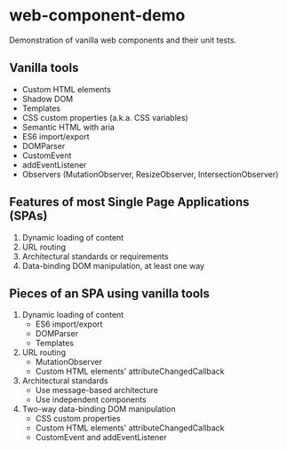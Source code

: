 # web-component-demo
Demonstration of vanilla web components and their unit tests.

## Vanilla tools
- Custom HTML elements
- Shadow DOM
- Templates
- CSS custom properties (a.k.a. CSS variables)
- Semantic HTML with aria
- ES6 import/export
- DOMParser
- CustomEvent
- addEventListener
- Observers (MutationObserver, ResizeObserver, IntersectionObserver)

## Features of most Single Page Applications (SPAs)
1. Dynamic loading of content
2. URL routing
3. Architectural standards or requirements
4. Data-binding DOM manipulation, at least one way

## Pieces of an SPA using vanilla tools
1. Dynamic loading of content
   - ES6 import/export
   - DOMParser
   - Templates
2. URL routing
   - MutationObserver
   - Custom HTML elements' attributeChangedCallback
3. Architectural standards
   - Use message-based architecture
   - Use independent components
4. Two-way data-binding DOM manipulation
   - CSS custom properties
   - Custom HTML elements' attributeChangedCallback
   - CustomEvent and addEventListener

